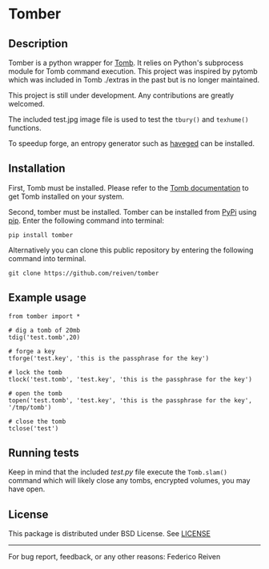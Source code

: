 Tomber
=========


Description
-----------

Tomber is a python wrapper for [Tomb](https://github.com/dyne/Tomb).
It relies on Python's subprocess module for Tomb command
execution. This project was inspired by pytomb which was included in
Tomb ./extras in the past but is no longer maintained.

This project is still under development. Any contributions are
greatly welcomed.

The included test.jpg image file is used to test the `tbury()` and
`texhume()` functions.

To speedup forge, an entropy generator such as
[haveged](http://www.issihosts.com/haveged/) can be installed.


Installation
----------

First, Tomb must be installed. Please refer to the
[Tomb documentation](https://github.com/dyne/Tomb/blob/master/INSTALL.md)
to get Tomb installed on your system.

Second, tomber must be installed. Tomber can be installed from
[PyPi](https://pypi.python.org/pypi) using
[pip](https://pypi.python.org/pypi/pip). Enter the following command
into terminal:

	pip install tomber

Alternatively you can clone this public repository by entering the following
command into terminal.

	git clone https://github.com/reiven/tomber


Example usage
-------------

	from tomber import *

	# dig a tomb of 20mb
	tdig('test.tomb',20)

	# forge a key
	tforge('test.key', 'this is the passphrase for the key')

	# lock the tomb
	tlock('test.tomb', 'test.key', 'this is the passphrase for the key')

	# open the tomb
	topen('test.tomb', 'test.key', 'this is the passphrase for the key', '/tmp/tomb')

	# close the tomb
	tclose('test')


Running tests
-------------

Keep in mind that the included *test.py* file execute the
`Tomb.slam()` command which will likely close any tombs, encrypted
volumes, you may have open.


License
-------

This package is distributed under BSD License.
See [LICENSE](https://github.com/reiven/pynientos/blob/master/LICENSE)


----------------------------------------------------------------

For bug report, feedback, or any other reasons:
Federico Reiven <reiven AT gmail DOT com>
